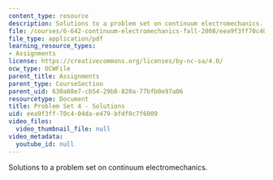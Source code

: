 ```yaml
---
content_type: resource
description: Solutions to a problem set on continuum electromechanics.
file: /courses/6-642-continuum-electromechanics-fall-2008/eea9f3ff70c404dae479bfdf0c7f6009_pset4_soln.pdf
file_type: application/pdf
learning_resource_types:
- Assignments
license: https://creativecommons.org/licenses/by-nc-sa/4.0/
ocw_type: OCWFile
parent_title: Assignments
parent_type: CourseSection
parent_uid: 630a08e7-cb54-29b8-820a-77bfb0e97a06
resourcetype: Document
title: Problem Set 4 - Solutions
uid: eea9f3ff-70c4-04da-e479-bfdf0c7f6009
video_files:
  video_thumbnail_file: null
video_metadata:
  youtube_id: null
---
```

Solutions to a problem set on continuum electromechanics.